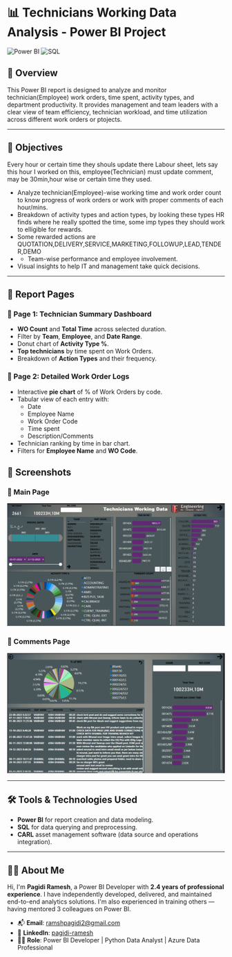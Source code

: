 # 📊 Technicians Working Data Analysis - Power BI Project

![Power BI](https://img.shields.io/badge/Power%20BI-Data%20Visualization-yellow?style=flat-square&logo=powerbi)
![SQL](https://img.shields.io/badge/SQL-Database-blue?style=flat-square&logo=postgresql)

## 🧠 Overview

This Power BI report is designed to analyze and monitor technician(Employee) work orders, time spent, activity types, and department productivity. It provides management and team leaders with a clear view of team efficiency, technician workload, and time utilization across different work orders or ptojects.

---

## 📌 Objectives
Every hour or certain time they shouls update there Labour sheet, lets say this hour I worked on this, employee(Technician) must update comment, may be 30min,hour wise or certain time they used.

- Analyze technician(Employee)-wise working time and work order count to know progress of work orders or work with proper comments of each hour/mins.
- Breakdown of activity types and action types, by looking these types HR finds where he really spotted the time, some imp types they should work to elligible for rewards.
- Some rewarded actions are QUOTATION,DELIVERY,SERVICE,MARKETING,FOLLOWUP,LEAD,TENDER,DEMO
- - Team-wise performance and employee involvement.
- Visual insights to help IT and management take quick decisions.

---

## 📂 Report Pages

### 🔹 Page 1: Technician Summary Dashboard
- **WO Count** and **Total Time** across selected duration.
- Filter by **Team**, **Employee**, and **Date Range**.
- Donut chart of **Activity Type %**.
- **Top technicians** by time spent on Work Orders.
- Breakdown of **Action Types** and their frequency.

### 🔹 Page 2: Detailed Work Order Logs
- Interactive **pie chart** of % of Work Orders by code.
- Tabular view of each entry with:
  - Date
  - Employee Name
  - Work Order Code
  - Time spent
  - Description/Comments
- Technician ranking by time in bar chart.
- Filters for **Employee Name** and **WO Code**.

## 📸 Screenshots

### 🔹 Main Page
![Main Page](images/HR-Dashboard-Main%20Page.png)

### 🔹 Comments Page
![Comments Page](images/HR-Dashboard-CommentsPage.png)

---

## 🛠️ Tools & Technologies Used

- **Power BI** for report creation and data modeling.
- **SQL** for data querying and preprocessing.
- **CARL** asset management software (data source and operations integration).

---

## 👨‍💻 About Me

Hi, I'm **Pagidi Ramesh**, a Power BI Developer with **2.4 years of professional experience**. I have independently developed, delivered, and maintained end-to-end analytics solutions. I'm also experienced in training others — having mentored 3 colleagues on Power BI.

- 📬 **Email**: ramshpagidi2@gmail.com  
- 🔗 **LinkedIn**: [pagidi-ramesh](https://www.linkedin.com/in/pagidi-ramesh-477a09211)  
- 🧑‍💼 **Role**: Power BI Developer | Python Data Analyst | Azure Data Professional
